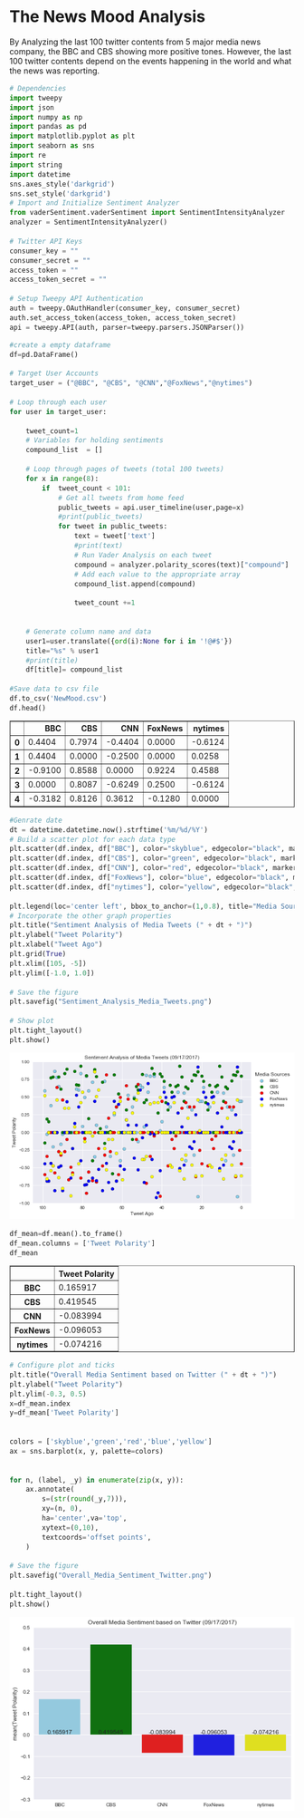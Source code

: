 
# The News Mood Analysis


By Analyzing the last 100 twitter contents from 5 major media news company, the BBC and CBS showing more positive tones. However, the last 100 twitter contents depend on the events happening in the world and what the news was reporting.


```python
# Dependencies
import tweepy
import json
import numpy as np
import pandas as pd
import matplotlib.pyplot as plt
import seaborn as sns
import re
import string
import datetime
sns.axes_style('darkgrid')
sns.set_style('darkgrid')
# Import and Initialize Sentiment Analyzer
from vaderSentiment.vaderSentiment import SentimentIntensityAnalyzer
analyzer = SentimentIntensityAnalyzer()

# Twitter API Keys
consumer_key = ""
consumer_secret = ""
access_token = ""
access_token_secret = ""

# Setup Tweepy API Authentication
auth = tweepy.OAuthHandler(consumer_key, consumer_secret)
auth.set_access_token(access_token, access_token_secret)
api = tweepy.API(auth, parser=tweepy.parsers.JSONParser())
```


```python
#create a empty dataframe
df=pd.DataFrame()

# Target User Accounts
target_user = ("@BBC", "@CBS", "@CNN","@FoxNews","@nytimes")

# Loop through each user
for user in target_user:
    
    tweet_count=1
    # Variables for holding sentiments
    compound_list  = []    
    
    # Loop through pages of tweets (total 100 tweets)
    for x in range(8): 
        if  tweet_count < 101:
            # Get all tweets from home feed        
            public_tweets = api.user_timeline(user,page=x)
            #print(public_tweets) 
            for tweet in public_tweets:
                text = tweet['text']
                #print(text)
                # Run Vader Analysis on each tweet
                compound = analyzer.polarity_scores(text)["compound"]
                # Add each value to the appropriate array
                compound_list.append(compound) 
                
                tweet_count +=1
          
    
    # Generate column name and data
    user1=user.translate({ord(i):None for i in '!@#$'}) 
    title="%s" % user1
    #print(title)
    df[title]= compound_list
    
#Save data to csv file
df.to_csv('NewMood.csv')
df.head()    
```




<div>
<style>
    .dataframe thead tr:only-child th {
        text-align: right;
    }

    .dataframe thead th {
        text-align: left;
    }

    .dataframe tbody tr th {
        vertical-align: top;
    }
</style>
<table border="1" class="dataframe">
  <thead>
    <tr style="text-align: right;">
      <th></th>
      <th>BBC</th>
      <th>CBS</th>
      <th>CNN</th>
      <th>FoxNews</th>
      <th>nytimes</th>
    </tr>
  </thead>
  <tbody>
    <tr>
      <th>0</th>
      <td>0.4404</td>
      <td>0.7974</td>
      <td>-0.4404</td>
      <td>0.0000</td>
      <td>-0.6124</td>
    </tr>
    <tr>
      <th>1</th>
      <td>0.4404</td>
      <td>0.0000</td>
      <td>-0.2500</td>
      <td>0.0000</td>
      <td>0.0258</td>
    </tr>
    <tr>
      <th>2</th>
      <td>-0.9100</td>
      <td>0.8588</td>
      <td>0.0000</td>
      <td>0.9224</td>
      <td>0.4588</td>
    </tr>
    <tr>
      <th>3</th>
      <td>0.0000</td>
      <td>0.8087</td>
      <td>-0.6249</td>
      <td>0.2500</td>
      <td>-0.6124</td>
    </tr>
    <tr>
      <th>4</th>
      <td>-0.3182</td>
      <td>0.8126</td>
      <td>0.3612</td>
      <td>-0.1280</td>
      <td>0.0000</td>
    </tr>
  </tbody>
</table>
</div>




```python
#Genrate date
dt = datetime.datetime.now().strftime('%m/%d/%Y')
# Build a scatter plot for each data type
plt.scatter(df.index, df["BBC"], color="skyblue", edgecolor="black", marker="o")
plt.scatter(df.index, df["CBS"], color="green", edgecolor="black", marker="o")
plt.scatter(df.index, df["CNN"], color="red", edgecolor="black", marker="o")
plt.scatter(df.index, df["FoxNews"], color="blue", edgecolor="black", marker="o")
plt.scatter(df.index, df["nytimes"], color="yellow", edgecolor="black", marker="o")

plt.legend(loc='center left', bbox_to_anchor=(1,0.8), title="Media Sources")
# Incorporate the other graph properties
plt.title("Sentiment Analysis of Media Tweets (" + dt + ")")
plt.ylabel("Tweet Polarity")
plt.xlabel("Tweet Ago")
plt.grid(True)
plt.xlim([105, -5])
plt.ylim([-1.0, 1.0])

# Save the figure
plt.savefig("Sentiment_Analysis_Media_Tweets.png")

# Show plot
plt.tight_layout()
plt.show()
```


![png](output_4_0.png)



```python
df_mean=df.mean().to_frame()
df_mean.columns = ['Tweet Polarity']
df_mean
```




<div>
<style>
    .dataframe thead tr:only-child th {
        text-align: right;
    }

    .dataframe thead th {
        text-align: left;
    }

    .dataframe tbody tr th {
        vertical-align: top;
    }
</style>
<table border="1" class="dataframe">
  <thead>
    <tr style="text-align: right;">
      <th></th>
      <th>Tweet Polarity</th>
    </tr>
  </thead>
  <tbody>
    <tr>
      <th>BBC</th>
      <td>0.165917</td>
    </tr>
    <tr>
      <th>CBS</th>
      <td>0.419545</td>
    </tr>
    <tr>
      <th>CNN</th>
      <td>-0.083994</td>
    </tr>
    <tr>
      <th>FoxNews</th>
      <td>-0.096053</td>
    </tr>
    <tr>
      <th>nytimes</th>
      <td>-0.074216</td>
    </tr>
  </tbody>
</table>
</div>




```python
# Configure plot and ticks
plt.title("Overall Media Sentiment based on Twitter (" + dt + ")")
plt.ylabel("Tweet Polarity")
plt.ylim(-0.3, 0.5)
x=df_mean.index
y=df_mean['Tweet Polarity']


colors = ['skyblue','green','red','blue','yellow']
ax = sns.barplot(x, y, palette=colors)


for n, (label, _y) in enumerate(zip(x, y)):   
    ax.annotate(
        s=(str(round(_y,7))),
        xy=(n, 0),
        ha='center',va='top',
        xytext=(0,10),
        textcoords='offset points',
    ) 
    
# Save the figure
plt.savefig("Overall_Media_Sentiment_Twitter.png")

plt.tight_layout()
plt.show()
```


![png](output_6_0.png)

